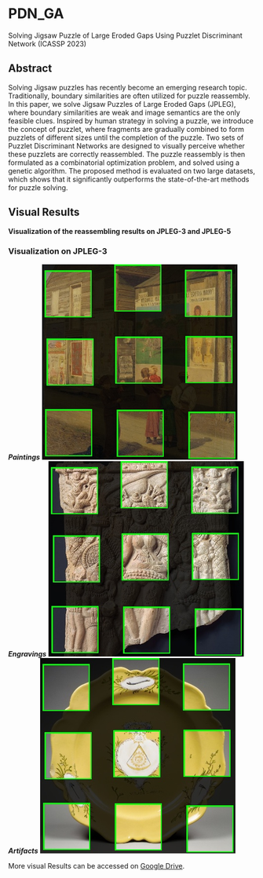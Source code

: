 # PDN_GA
Solving Jigsaw Puzzle of Large Eroded Gaps Using Puzzlet Discriminant Network (ICASSP 2023)

## Abstract
Solving Jigsaw puzzles has recently become an emerging research topic. Traditionally, boundary similarities are often utilized for puzzle reassembly. In this paper, we solve Jigsaw Puzzles of Large Eroded Gaps (JPLEG), where boundary similarities are weak and image semantics are the only feasible clues. Inspired by human strategy in solving a puzzle, we introduce the concept of puzzlet, where fragments are gradually combined to form puzzlets of different sizes until the completion of the puzzle. Two sets of Puzzlet Discriminant Networks are designed to visually perceive whether these puzzlets are correctly reassembled. The puzzle reassembly is then formulated as a combinatorial optimization problem, and solved using a genetic algorithm. The proposed method is evaluated on two large datasets, which shows that it significantly outperforms the state-of-the-art methods for puzzle solving.

## Visual Results

**Visualization of the reassembling results on JPLEG-3 and JPLEG-5**
### Visualization on JPLEG-3
***Paintings***
![Visualization on JPLEG-3](./sample_img/13131.jpg)
***Engravings***
![Visualization on JPLEG-3](./sample_img/38518.jpg)
***Artifacts***
![Visualization on JPLEG-3](./sample_img/200778.jpg)


More visual Results can be accessed on [Google Drive](https://drive.google.com/drive/folders/1iX5HE9Ym28UWxS6iOaO8dToX8_zcR5LN?usp=sharing).
